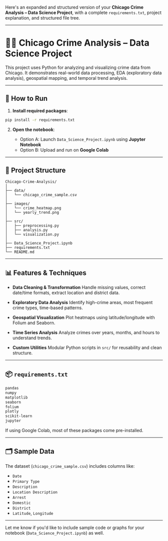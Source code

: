 Here's an expanded and structured version of your **Chicago Crime Analysis – Data Science Project**, with a complete `requirements.txt`, project explanation, and structured file tree.

---

# 🕵️‍♂️ Chicago Crime Analysis – Data Science Project

This project uses Python for analyzing and visualizing crime data from Chicago. It demonstrates real-world data processing, EDA (exploratory data analysis), geospatial mapping, and temporal trend analysis.

---

## 🔧 How to Run

1. **Install required packages**:

```bash
pip install -r requirements.txt
```

2. **Open the notebook**:

   * Option A: Launch `Data_Science_Project.ipynb` using **Jupyter Notebook**
   * Option B: Upload and run on **Google Colab**

---

## 📁 Project Structure

```
Chicago-Crime-Analysis/
│
├── data/
│   └── chicago_crime_sample.csv
│
├── images/
│   └── crime_heatmap.png
│   └── yearly_trend.png
│
├── src/
│   ├── preprocessing.py
│   ├── analysis.py
│   └── visualization.py
│
├── Data_Science_Project.ipynb
├── requirements.txt
└── README.md
```

---

## 📊 Features & Techniques

* **Data Cleaning & Transformation**
  Handle missing values, correct date/time formats, extract location and district data.

* **Exploratory Data Analysis**
  Identify high-crime areas, most frequent crime types, time-based patterns.

* **Geospatial Visualization**
  Plot heatmaps using latitude/longitude with Folium and Seaborn.

* **Time Series Analysis**
  Analyze crimes over years, months, and hours to understand trends.

* **Custom Utilities**
  Modular Python scripts in `src/` for reusability and clean structure.

---

## 📦 `requirements.txt`

```txt
pandas
numpy
matplotlib
seaborn
folium
plotly
scikit-learn
jupyter
```

If using Google Colab, most of these packages come pre-installed.

---

## 🗂 Sample Data

The dataset (`chicago_crime_sample.csv`) includes columns like:

* `Date`
* `Primary Type`
* `Description`
* `Location Description`
* `Arrest`
* `Domestic`
* `District`
* `Latitude`, `Longitude`

---

Let me know if you'd like to include sample code or graphs for your notebook (`Data_Science_Project.ipynb`) as well.
